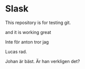 # Slask
This repository is for testing git.

and it is working great

Inte för anton tror jag

Lucas rad.


Johan är bäst.
 Är han verkligen det?


